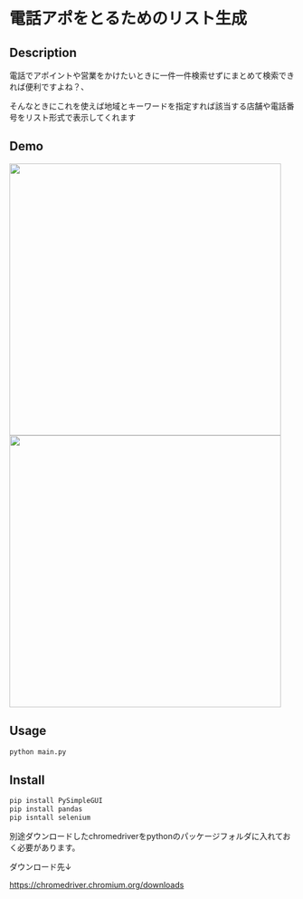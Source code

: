# 電話アポをとるためのリスト生成

## Description
電話でアポイントや営業をかけたいときに一件一件検索せずにまとめて検索できれば便利ですよね？、

そんなときにこれを使えば地域とキーワードを指定すれば該当する店舗や電話番号をリスト形式で表示してくれます

## Demo
<img src="https://user-images.githubusercontent.com/41196217/75736198-e7b5de00-5d3f-11ea-9ca0-f4637a5d5588.png" width="480px">

<img src="https://user-images.githubusercontent.com/41196217/75736263-12079b80-5d40-11ea-88f6-5f67553e0556.png" width="480px">

## Usage
```python
python main.py
```
## Install
```python
pip install PySimpleGUI
pip install pandas
pip isntall selenium
```

別途ダウンロードしたchromedriverをpythonのパッケージフォルダに入れておく必要があります。

ダウンロード先↓

https://chromedriver.chromium.org/downloads
